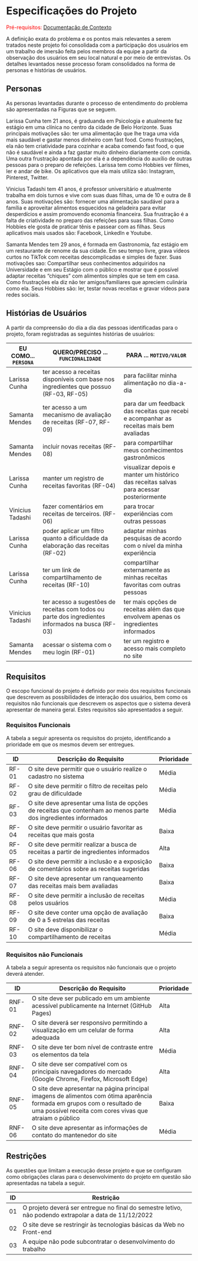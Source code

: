 # Especificações do Projeto

<span style="color:red">Pré-requisitos: <a href="1-Documentação de Contexto.md"> Documentação de Contexto</a></span>

A definição exata do problema e os pontos mais relevantes a serem tratados neste projeto foi consolidada com a participação dos usuários em um trabalho de imersão feita pelos membros da equipe a partir da observação dos usuários em seu local natural e por meio de entrevistas. Os detalhes levantados nesse processo foram consolidados na forma de personas e histórias de usuários.

## Personas

As personas levantadas durante o processo de entendimento do problema são apresentadas na Figuras que se seguem.

Larissa Cunha tem 21 anos, é graduanda em Psicologia e atualmente faz estágio em uma clínica no centro da cidade de Belo Horizonte. Suas principais motivações são: ter uma alimentação que lhe traga uma vida mais saudável e gastar menos dinheiro com fast food. Como frustrações, ela não tem criatividade para cozinhar e acaba comendo fast food, o que não é saudável e ainda a faz gastar muito dinheiro diariamente com comida. Uma outra frustração apontada por ela é a dependência do auxílio de outras pessoas para o preparo de refeições. Larissa tem como Hobbies ver filmes, ler e andar de bike. Os aplicativos que ela mais utiliza são: Instagram, Pinterest, Twitter.

Vinicius Tadashi tem 41 anos, é professor universitário e atualmente trabalha em dois turnos e vive com suas duas filhas, uma de 10 e outra de 8 anos. Suas motivações são: fornecer uma alimentação saudável para a família e aproveitar alimentos esquecidos na geladeira para evitar desperdícios e assim promovendo economia financeira. Sua frustração é a falta de criatividade no preparo das refeições para suas filhas. Como Hobbies ele gosta de praticar tênis e passear com as filhas. Seus aplicativos mais usados são: Facebook, LinkedIn e Youtube.

Samanta Mendes tem 29 anos, é formada em Gastronomia, faz estágio em um restaurante de renome da sua cidade. Em seu tempo livre, grava vídeos curtos no TikTok com receitas descomplicadas e simples de fazer. Suas motivações sao: Compartilhar seus conhecimentos adquiridos na Universidade e em seu Estágio com o público e mostrar que é possível adaptar receitas “chiques” com alimentos simples que se tem em casa. Como frustrações ela diz não ter amigos/familiares que apreciem culinária como ela. Seus Hobbies são: ler, testar novas receitas e gravar vídeos para redes sociais.

## Histórias de Usuários

A partir da compreensão do dia a dia das pessoas identificadas para o projeto, foram registradas as seguintes histórias de usuários:

|EU COMO... `PERSONA`| QUERO/PRECISO ... `FUNCIONALIDADE` |PARA ... `MOTIVO/VALOR`                 |
|--------------------|------------------------------------|----------------------------------------|
|Larissa Cunha       | ter acesso a receitas disponíveis com base nos ingredientes que possuo (RF-03, RF-05)  | para facilitar minha alimentação no dia-a-dia    |   
|Samanta Mendes      | ter acesso a um mecanismo de avaliação de receitas (RF-07, RF-09)| para dar um feedback das receitas que recebi e acompanhar as receitas mais bem avaliadas  |
|Samanta Mendes      | incluir novas receitas (RF-08)| para compartilhar meus conhecimentos gastronômicos  |
|Larissa Cunha       | manter um registro de receitas favoritas (RF-04) | visualizar depois e manter um histórico das receitas salvas para acessar posteriormente|
|Vinicius Tadashi    | fazer comentários em receitas de terceiros. (RF-06)   | para trocar experiências com outras pessoas  | 
|Larissa Cunha       | poder aplicar um filtro quanto a dificuldade da elaboração das receitas (RF-02) | adaptar minhas pesquisas de acordo com o nível da minha experiência|
|Larissa Cunha       | ter um link de compartilhamento de receitas (RF-10) | compartilhar externamente as minhas receitas favoritas com outras pessoas |
|Vinicius Tadashi    | ter acesso a sugestões de receitas com todos ou parte dos ingredientes informados na busca (RF-03) | ter mais opções de receitas além das que envolvem apenas os ingredientes informados |
|Samanta Mendes      | acessar o sistema com o meu login (RF-01) | ter um registro e acesso mais completo no site |

## Requisitos

O escopo funcional do projeto é definido por meio dos requisitos funcionais que descrevem as possibilidades de interação dos usuários, bem como os requisitos não funcionais que descrevem os aspectos que o sistema deverá apresentar de maneira geral. Estes requisitos são apresentados a seguir.

### Requisitos Funcionais

A tabela a seguir apresenta os requisitos do projeto, identificando a prioridade em que os mesmos devem ser entregues.

|ID    | Descrição do Requisito  | Prioridade |
|------|-------------------------------------------|----|
|RF-01 | O site deve permitir que o usuário realize o cadastro no sistema | Média |
|RF-02 | O site deve permitir o filtro de receitas pelo grau de dificuldade | Média |
|RF-03 | O site deve apresentar uma lista de opções de receitas que contenham ao menos parte dos ingredientes informados| Média |
|RF-04 | O site deve permitir o usuário favoritar as receitas que mais gosta | Baixa |            
|RF-05 | O site deve permitir realizar a busca de receitas a partir de ingredientes informados| Alta  |
|RF-06 | O site deve permitir a inclusão e a exposição de comentários sobre as receitas sugeridas | Baixa |
|RF-07 | O site deve apresentar um ranqueamento das receitas mais bem avaliadas | Baixa |
|RF-08 | O site deve permitir a inclusão de receitas pelos usuários | Média |
|RF-09 | O site deve conter uma opção de avaliação de 0 a 5 estrelas das receitas | Baixa |
|RF-10 | O site deve disponibilizar o compartilhamento de receitas | Média |

### Requisitos não Funcionais

A tabela a seguir apresenta os requisitos não funcionais que o projeto deverá atender.

|ID     | Descrição do Requisito  |Prioridade |
|-------|-------------------------|----|
|RNF-01 | O site deve ser publicado em um ambiente acessível publicamente na Internet (GitHub Pages) | Alta | 
|RNF-02 | O site deverá ser responsivo permitindo a visualização em um celular de forma adequada | Alta | 
|RNF-03 | O site deve ter bom nível de contraste entre os elementos da tela | Média | 
|RNF-04 | O site deve ser compatível com os principais navegadores do mercado (Google Chrome, Firefox, Microsoft Edge) | Alta | 
|RNF-05 | O site deve apresentar na página principal imagens de alimentos com ótima aparência formada em grupos com o resultado de uma possível receita com cores vivas que atraiam o público | Baixa | 
|RNF-06 | O site deve apresentar as informações de contato do mantenedor do site | Média | 

## Restrições

As questões que limitam a execução desse projeto e que se configuram como obrigações claras para o desenvolvimento do projeto em questão são apresentadas na tabela a seguir.

|ID| Restrição                                             |
|--|-------------------------------------------------------|
|01| O projeto deverá ser entregue no final do semestre letivo, não podendo extrapolar a data de 11/12/2022 |
|02| O site deve se restringir às tecnologias básicas da Web no Front-end |
|03| A equipe não pode subcontratar o desenvolvimento do trabalho |
